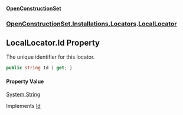 #### [OpenConstructionSet](index.md 'index')
### [OpenConstructionSet.Installations.Locators](index.md#OpenConstructionSet_Installations_Locators 'OpenConstructionSet.Installations.Locators').[LocalLocator](T9h6wbZnwsfWK_neG4v+_A.md 'OpenConstructionSet.Installations.Locators.LocalLocator')
## LocalLocator.Id Property
The unique identifier for this locator.  
```csharp
public string Id { get; }
```
#### Property Value
[System.String](https://docs.microsoft.com/en-us/dotnet/api/System.String 'System.String')

Implements [Id](_YVvGlcmcgpurRlI1MEAOA.md 'OpenConstructionSet.Installations.Locators.IInstallationLocator.Id')  
